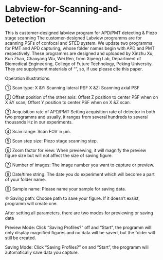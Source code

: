 # Labview-for-Scanning-and-Detection
This is customer-designed labview program for APD/PMT detecting &amp; Piezo stage scanning
The customer-designed Labview programms are for scanning PSFs of confocal and STED system. We update two programms for PMT and APD capturing, whose folder names begin with APD and PMT respectively.
These programms are designed and uploaded by Xinzhu Xu, Kun Zhao, Chaoyang Wu, Wei Ren, from Xipeng Lab, Department of Biomedical Engineering, College of Future Technology, Peking University. They are supplyment materials of “”, so, if use please cite this paper.

Operation illustrations:

①	Scan type: 
X &Y: Scanning lateral PSF 
X &Z: Scanning axial PSF

②	Offset position of the other axis:
Offset Z position to center PSF when on X &Y scan,
Offset Y position to center PSF when on X &Z scan.

③	Acquisition rate of APD/PMT
Setting acquisition rate of detector in both two programms and usually, it ranges from several hundreds to several thousands Hz in our experiments.

④	Scan range: Scan FOV in μm.

⑤	Scan step size: Piezo stage scanning step.

⑥	Zoom factor for view: When previewing, it will magnify the preview figure size but will not affect the size of saving figure. 

⑦	Number of images: The image number you want to capture or preview.

⑧	Date/time string: The date you do experiment which will become a part of your folder name.

⑨	Sample name: Please name your sample for saving data.

⑩	Saving path: Choose path to save your figure. If it doesn’t exsist, programm will create one. 

After setting all parameters, there are two modes for previewing or saving data

Preview Mode: Click “Saving Profiles?” off and “Start”, the programm will only display magnified figures and no data will be saved, but the folder will still be created.

Saving Mode: Click “Saving Profiles?” on and “Start”, the programm will automatically save data you capture.
